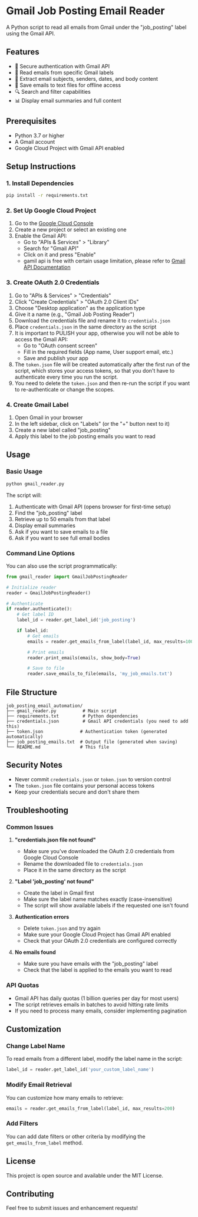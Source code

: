 # Gmail Job Posting Email Reader

A Python script to read all emails from Gmail under the "job_posting" label using the Gmail API.

## Features

- 🔐 Secure authentication with Gmail API
- 📧 Read emails from specific Gmail labels
- 📄 Extract email subjects, senders, dates, and body content
- 💾 Save emails to text files for offline access
- 🔍 Search and filter capabilities
- 📊 Display email summaries and full content

## Prerequisites

- Python 3.7 or higher
- A Gmail account
- Google Cloud Project with Gmail API enabled

## Setup Instructions

### 1. Install Dependencies

```bash
pip install -r requirements.txt
```

### 2. Set Up Google Cloud Project

1. Go to the [Google Cloud Console](https://console.cloud.google.com/)
2. Create a new project or select an existing one
3. Enable the Gmail API:
   - Go to "APIs & Services" > "Library"
   - Search for "Gmail API"
   - Click on it and press "Enable"
   - gamil api is free with certain usage limitation, please refer to [Gmail API Documentation](https://developers.google.com/workspace/gmail/api/reference/quota)

### 3. Create OAuth 2.0 Credentials

1. Go to "APIs & Services" > "Credentials"
2. Click "Create Credentials" > "OAuth 2.0 Client IDs"
3. Choose "Desktop application" as the application type
4. Give it a name (e.g., "Gmail Job Posting Reader")
5. Download the credentials file and rename it to `credentials.json`
6. Place `credentials.json` in the same directory as the script
7. It is important to PULISH your app, otherwise you will not be able to access the Gmail API:
    - Go to "OAuth consent screen"
    - Fill in the required fields (App name, User support email, etc.)
    - Save and publish your app
8. The `token.json` file will be created automatically after the first run of the script, which stores your access tokens, so that you don't have to authenticate every time you run the script.
9. You need to delete the `token.json` and then re-run the script if you want to re-authenticate or change the scopes.

### 4. Create Gmail Label

1. Open Gmail in your browser
2. In the left sidebar, click on "Labels" (or the "+" button next to it)
3. Create a new label called "job_posting"
4. Apply this label to the job posting emails you want to read

## Usage

### Basic Usage

```bash
python gmail_reader.py
```

The script will:

1. Authenticate with Gmail API (opens browser for first-time setup)
2. Find the "job_posting" label
3. Retrieve up to 50 emails from that label
4. Display email summaries
5. Ask if you want to save emails to a file
6. Ask if you want to see full email bodies

### Command Line Options

You can also use the script programmatically:

```python
from gmail_reader import GmailJobPostingReader

# Initialize reader
reader = GmailJobPostingReader()

# Authenticate
if reader.authenticate():
    # Get label ID
    label_id = reader.get_label_id('job_posting')

    if label_id:
        # Get emails
        emails = reader.get_emails_from_label(label_id, max_results=100)

        # Print emails
        reader.print_emails(emails, show_body=True)

        # Save to file
        reader.save_emails_to_file(emails, 'my_job_emails.txt')
```

## File Structure

```
job_posting_email_automation/
├── gmail_reader.py          # Main script
├── requirements.txt         # Python dependencies
├── credentials.json         # Gmail API credentials (you need to add this)
├── token.json              # Authentication token (generated automatically)
├── job_posting_emails.txt  # Output file (generated when saving)
└── README.md               # This file
```

## Security Notes

- Never commit `credentials.json` or `token.json` to version control
- The `token.json` file contains your personal access tokens
- Keep your credentials secure and don't share them

## Troubleshooting

### Common Issues

1. **"credentials.json file not found"**

   - Make sure you've downloaded the OAuth 2.0 credentials from Google Cloud Console
   - Rename the downloaded file to `credentials.json`
   - Place it in the same directory as the script

2. **"Label 'job_posting' not found"**

   - Create the label in Gmail first
   - Make sure the label name matches exactly (case-insensitive)
   - The script will show available labels if the requested one isn't found

3. **Authentication errors**

   - Delete `token.json` and try again
   - Make sure your Google Cloud Project has Gmail API enabled
   - Check that your OAuth 2.0 credentials are configured correctly

4. **No emails found**
   - Make sure you have emails with the "job_posting" label
   - Check that the label is applied to the emails you want to read

### API Quotas

- Gmail API has daily quotas (1 billion queries per day for most users)
- The script retrieves emails in batches to avoid hitting rate limits
- If you need to process many emails, consider implementing pagination

## Customization

### Change Label Name

To read emails from a different label, modify the label name in the script:

```python
label_id = reader.get_label_id('your_custom_label_name')
```

### Modify Email Retrieval

You can customize how many emails to retrieve:

```python
emails = reader.get_emails_from_label(label_id, max_results=200)
```

### Add Filters

You can add date filters or other criteria by modifying the `get_emails_from_label` method.

## License

This project is open source and available under the MIT License.

## Contributing

Feel free to submit issues and enhancement requests!


